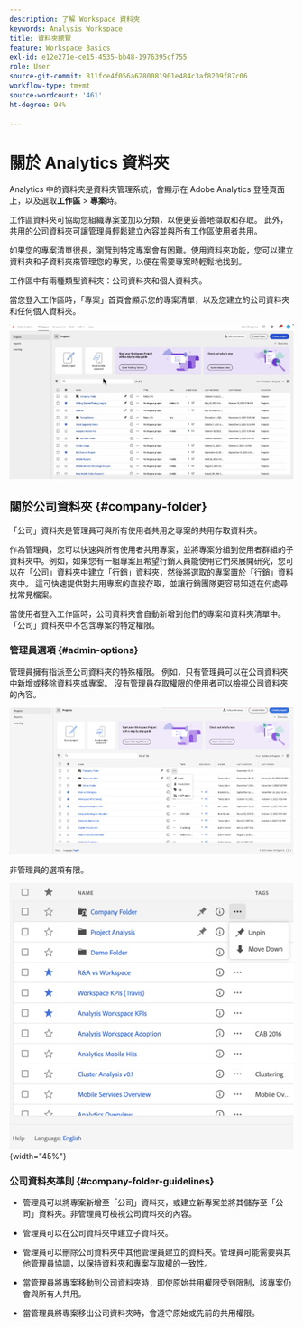 ```yaml
---
description: 了解 Workspace 資料夾
keywords: Analysis Workspace
title: 資料夾總覽
feature: Workspace Basics
exl-id: e12e271e-ce15-4535-bb48-1976395cf755
role: User
source-git-commit: 811fce4f056a6280081901e484c3af8209f87c06
workflow-type: tm+mt
source-wordcount: '461'
ht-degree: 94%

---
```


# 關於 Analytics 資料夾

Analytics 中的資料夾是資料夾管理系統，會顯示在 Adobe Analytics 登陸頁面上，以及選取&#x200B;**工作區** > **專案**&#x200B;時。

工作區資料夾可協助您組織專案並加以分類，以便更妥善地擷取和存取。 此外，共用的公司資料夾可讓管理員輕鬆建立內容並與所有工作區使用者共用。

如果您的專案清單很長，瀏覽到特定專案會有困難。使用資料夾功能，您可以建立資料夾和子資料夾來管理您的專案，以便在需要專案時輕鬆地找到。

工作區中有兩種類型資料夾：公司資料夾和個人資料夾。

當您登入工作區時，「專案」首頁會顯示您的專案清單，以及您建立的公司資料夾和任何個人資料夾。

![專案首頁列出您的專案和公司資料夾。](/help/analysis-workspace/build-workspace-project/assets/landing-page2.png)

## 關於公司資料夾 {#company-folder}

「公司」資料夾是管理員可與所有使用者共用之專案的共用存取資料夾。

作為管理員，您可以快速與所有使用者共用專案，並將專案分組到使用者群組的子資料夾中。例如，如果您有一組專案且希望行銷人員能使用它們來展開研究，您可以在「公司」資料夾中建立「行銷」資料夾，然後將選取的專案置於「行銷」資料夾中。 這可快速提供對共用專案的直接存取，並讓行銷團隊更容易知道在何處尋找常見檔案。

當使用者登入工作區時，公司資料夾會自動新增到他們的專案和資料夾清單中。 「公司」資料夾中不包含專案的特定權限。


### 管理員選項 {#admin-options}

管理員擁有指派至公司資料夾的特殊權限。 例如，只有管理員可以在公司資料夾中新增或移除資料夾或專案。 沒有管理員存取權限的使用者可以檢視公司資料夾的內容。

![顯示管理選項的「專案」頁面。](/help/analysis-workspace/build-workspace-project/assets/admin-options.png)

非管理員的選項有限。

![專案頁面會顯示資料夾的非管理選項。](/help/analysis-workspace/build-workspace-project/assets/non-admin-folder-options.png){width="45%"}

### 公司資料夾準則 {#company-folder-guidelines}

- 管理員可以將專案新增至「公司」資料夾，或建立新專案並將其儲存至「公司」資料夾。非管理員可檢視公司資料夾的內容。

- 管理員可以在公司資料夾中建立子資料夾。

- 管理員可以刪除公司資料夾中其他管理員建立的資料夾。管理員可能需要與其他管理員協調，以保持資料夾和專案存取權的一致性。

- 當管理員將專案移動到公司資料夾時，即使原始共用權限受到限制，該專案仍會與所有人共用。

- 當管理員將專案移出公司資料夾時，會遵守原始或先前的共用權限。
